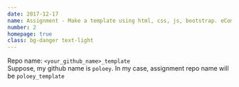```yaml
---
date: 2017-12-17
name: Assignment - Make a template using html, css, js, bootstrap. eCommerce, Management, ticketing template preferred     
number: 2
homepage: true
class: bg-danger text-light
---
```

Repo name: `<your_github_name>_template`       
Suppose, my github name is `poloey`. In my case, assignment repo name will be `poloey_template` 


